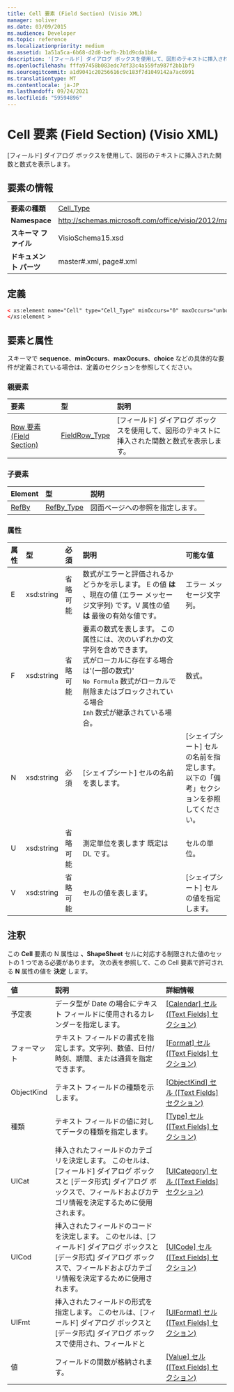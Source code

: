 ```yaml
---
title: Cell 要素 (Field Section) (Visio XML)
manager: soliver
ms.date: 03/09/2015
ms.audience: Developer
ms.topic: reference
ms.localizationpriority: medium
ms.assetid: 1a51a5ca-6b68-d2d8-befb-2b1d9cda1b8e
description: '[フィールド] ダイアログ ボックスを使用して、図形のテキストに挿入された関数と数式を表示します。'
ms.openlocfilehash: fffa97458b083edc7df33c4a559fa987f2bb1bf9
ms.sourcegitcommit: a1d9041c20256616c9c183f7d1049142a7ac6991
ms.translationtype: MT
ms.contentlocale: ja-JP
ms.lasthandoff: 09/24/2021
ms.locfileid: "59594896"
---
```

# <a name="cell-element-field-section-visio-xml"></a>Cell 要素 (Field Section) (Visio XML)

[フィールド] ダイアログ ボックスを使用して、図形のテキストに挿入された関数と数式を表示します。
  
## <a name="element-information"></a>要素の情報

|||
|:-----|:-----|
|**要素の種類** <br/> |[Cell_Type](cell_type-complextypevisio-xml.md) <br/> |
|**Namespace** <br/> |http://schemas.microsoft.com/office/visio/2012/main  <br/> |
|**スキーマ ファイル** <br/> |VisioSchema15.xsd  <br/> |
|**ドキュメント パーツ** <br/> |master#.xml, page#.xml  <br/> |
   
## <a name="definition"></a>定義

```XML
< xs:element name="Cell" type="Cell_Type" minOccurs="0" maxOccurs="unbounded" >
</xs:element >
```

## <a name="elements-and-attributes"></a>要素と属性

スキーマで **sequence**、**minOccurs**、**maxOccurs**、**choice** などの具体的な要件が定義されている場合は、定義のセクションを参照してください。 
  
### <a name="parent-elements"></a>親要素

|**要素**|**型**|**説明**|
|:-----|:-----|:-----|
|[Row 要素 (Field Section)](row-element-field-sectionvisio-xml.md) <br/> |[FieldRow_Type](fieldrow_type-complextypevisio-xml.md) <br/> |[フィールド] ダイアログ ボックスを使用して、図形のテキストに挿入された関数と数式を表示します。  <br/> |
   
### <a name="child-elements"></a>子要素

|**Element**|**型**|**説明**|
|:-----|:-----|:-----|
|[RefBy](refby-element-cell_type-complextypevisio-xml.md) <br/> |[RefBy_Type](refby_type-complextypevisio-xml.md) <br/> |図面ページへの参照を指定します。  <br/> |
   
### <a name="attributes"></a>属性

|**属性**|**型**|**必須**|**説明**|**可能な値**|
|:-----|:-----|:-----|:-----|:-----|
|E  <br/> |xsd:string  <br/> |省略可能  <br/> |数式がエラーと評価されるかどうかを示します。 E の値 **は** 、現在の値 (エラー メッセージ文字列) です。V 属性の値 **は** 最後の有効な値です。  <br/> |エラー メッセージ文字列。  <br/> |
|F  <br/> |xsd:string  <br/> |省略可能  <br/> | 要素の数式を表します。 この属性には、次のいずれかの文字列を含めできます。  <br/>  式がローカルに存在する場合は'(一部の数式)'  <br/>  `No Formula` 数式がローカルで削除またはブロックされている場合  <br/>  `Inh` 数式が継承されている場合。  <br/> |数式。  <br/> |
|N  <br/> |xsd:string  <br/> |必須  <br/> |[シェイプシート] セルの名前を表します。  <br/> |[シェイプシート] セルの名前を指定します。  <br/> 以下の「備考」セクションを参照してください。  <br/> |
|U  <br/> |xsd:string  <br/> |省略可能  <br/> |測定単位を表します 既定は DL です。  <br/> |セルの単位。  <br/> |
|V  <br/> |xsd:string  <br/> |省略可能  <br/> |セルの値を表します。  <br/> |[シェイプシート] セルの値を指定します。  <br/> |
   
## <a name="remarks"></a>注釈

この **Cell** 要素の N 属性は **、ShapeSheet** セルに対応する制限された値のセットの 1 つである必要があります。 次の表を参照して、この Cell 要素で許可される **N** 属性の値を **決定** します。 
  
|**値**|**説明**|**詳細情報**|
|:-----|:-----|:-----|
|予定表  <br/> |データ型が Date の場合にテキスト フィールドに使用されるカレンダーを指定します。  <br/> |[[Calendar] セル ([Text Fields] セクション)](calendar-cell-text-fields-section.md) <br/> |
|フォーマット  <br/> |テキスト フィールドの書式を指定します。文字列、数値、日付/時刻、期間、または通貨を指定できます。  <br/> |[[Format] セル ([Text Fields] セクション)](format-cell-text-fields-section.md) <br/> |
|ObjectKind  <br/> |テキスト フィールドの種類を示します。  <br/> |[[ObjectKind] セル ([Text Fields] セクション)](objectkind-cell-text-fields-section.md) <br/> |
|種類  <br/> |テキスト フィールドの値に対してデータの種類を指定します。  <br/> |[[Type] セル ([Text Fields] セクション)](type-cell-text-fields-section.md) <br/> |
|UICat  <br/> |挿入されたフィールドのカテゴリを決定します。 このセルは、[フィールド] ダイアログ ボックスと [データ形式] ダイアログ ボックスで、フィールドおよびカテゴリ情報を決定するために使用されます。  <br/> |[[UICategory] セル ([Text Fields] セクション)](uicategory-cell-text-fields-section.md) <br/> |
|UICod  <br/> |挿入されたフィールドのコードを決定します。 このセルは、[フィールド] ダイアログ ボックスと [データ形式] ダイアログ ボックスで、フィールドおよびカテゴリ情報を決定するために使用されます。  <br/> |[[UICode] セル ([Text Fields] セクション)](uicode-cell-text-fields-section.md) <br/> |
|UIFmt  <br/> |挿入されたフィールドの形式を指定します。 このセルは、[フィールド] ダイアログ ボックスと [データ形式] ダイアログ ボックスで使用され、フィールドと  <br/> |[[UIFormat] セル ([Text Fields] セクション)](uiformat-cell-text-fields-section.md) <br/> |
|値  <br/> |フィールドの関数が格納されます。  <br/> |[[Value] セル ([Text Fields] セクション)](value-cell-text-fields-section.md) <br/> |
   

